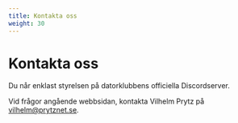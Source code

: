 ```yaml
---
title: Kontakta oss
weight: 30
---
```


# Kontakta oss

Du når enklast styrelsen på datorklubbens officiella Discordserver.

Vid frågor angående webbsidan, kontakta Vilhelm Prytz på [vilhelm@prytznet.se](mailto:vilhelm@prytznet.se).
